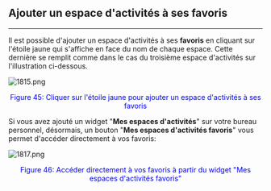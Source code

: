 ## Ajouter un espace d'activités à ses favoris
---
Il est possible d'ajouter un espace d'activités à ses **favoris** en cliquant sur l'étoile jaune qui s'affiche en face du nom de chaque espace. Cette dernière se remplit comme dans le cas du troisième espace d'activités sur l'illustration ci-dessous.

![1815.png](http://www.claroline.net/uploads/custom/images/1815.png)

<p style ="text-align: center; color: blue">Figure 45: Cliquer sur l'étoile jaune pour ajouter un espace d'activités à ses favoris</p>

Si vous avez ajouté un widget "**Mes espaces d'activités**" sur votre bureau personnel, désormais, un bouton "**Mes espaces d'activités favoris**" vous permet d'accéder directement à vos favoris:

![1817.png](http://www.claroline.net/uploads/custom/images/1817.png)

<p style ="text-align: center; color: blue">Figure 46: Accéder directement à vos favoris à partir  du widget "Mes espaces d'activités favoris"</p>
